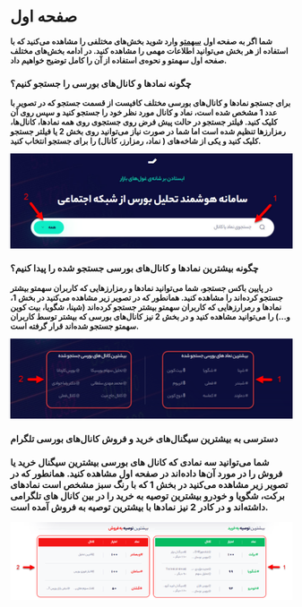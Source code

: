 # صفحه اول

**شما اگر به صفحه اول** [**سهمتو**](https://sahmeto.com/) **وارد شوید بخش‌های مختلفی را مشاهده می‌کنید که با استفاده از هر بخش می‌توانید اطلاعات مهمی را مشاهده کنید. در ادامه بخش‌های مختلف صفحه اول سهمتو و نحوه‌ی استفاده از آن را کامل توضیح خواهیم داد.** 

### چگونه نمادها و کانال‌های بورسی را جستجو کنیم؟

**برای جستجو نمادها و کانال‌های بورسی مختلف کافیست از قسمت جستجو که در تصویر با عدد 1 مشخص شده است، نماد و کانال مورد نظر خود را جستجو کنید و سپس روی آن کلیک کنید. فیلتر جستجو در حالت پیش فرض روی جستجوی روی همه نمادها، کانال‌ها، رمزارزها تنظیم شده است اما شما در صورت نیاز می‌توانید روی بخش 2 یا فیلتر جستجو کلیک کنید و یکی از شاخه‌های \( نماد، رمزارز، کانال\) را برای جستجو انتخاب کنید.** 

![&#x646;&#x62D;&#x648;&#x647; &#x6CC; &#x62C;&#x633;&#x62A;&#x62C;&#x648; &#x646;&#x645;&#x627;&#x62F; &#x648; &#x6A9;&#x627;&#x646;&#x627;&#x644; &#x628;&#x648;&#x631;&#x633;&#x6CC; &#x62F;&#x631; &#x633;&#x647;&#x645;&#x62A;&#x648;](../.gitbook/assets/jsthw.jpg)

### **چگونه بیشترین نمادها و کانال‌های بورسی جستجو شده را پیدا کنیم؟**

**در پایین باکس جستجو، شما می‌توانید نمادها و رمزارزهایی که کاربران سهمتو بیشتر جستجو کرده‌اند را مشاهده کنید. همانطور که در تصویر زیر مشاهده می‌کنید در بخش 1، نمادها و رمرارزهایی که کاربران سهمتو بیشتر جستجو کرده‌اند \(شپنا، شگویا، بیت کوین و...\) را می‌توانید مشاهده کنید و در بخش 2 نیز کانال‌های بورسی که بیشتر توسط کاربران سهمتو جستجو شده‌اند قرار گرفته است.** 

![&#x62F;&#x633;&#x62A;&#x631;&#x633;&#x6CC; &#x628;&#x647; &#x628;&#x6CC;&#x634;&#x62A;&#x631;&#x6CC;&#x646; &#x62C;&#x633;&#x62A;&#x62C;&#x648;&#x647;&#x627;&#x6CC; &#x627;&#x62E;&#x6CC;&#x631; &#x6A9;&#x627;&#x631;&#x628;&#x631;&#x627;&#x646; &#x633;&#x647;&#x645;&#x62A;&#x648;](../.gitbook/assets/nmadha-w-kanal-hay-pr-jsthw.png)

### دسترسی به بیشترین سیگنال‌های خرید و فروش کانال‌های بورسی تلگرام

### شما می‌توانید سه نمادی که کانال های بورسی بیشترین سیگنال خرید یا فروش را در مورد آن‌ها داده‌اند در صفحه اول مشاهده کنید. همانطور که در تصویر زیر مشاهده می‌کنید در بخش 1 که با رنگ سبز مشخص است نمادهای برکت، شگویا و خودرو بیشترین توصیه به خرید را در بین کانال های تلگرامی داشته‌اند و در کادر 2 نیز نمادها با بیشترین توصیه به فروش آمده است. 

![&#x646;&#x645;&#x627;&#x62F;&#x647;&#x627; &#x628;&#x627; &#x628;&#x6CC;&#x634;&#x62A;&#x631;&#x6CC;&#x646; &#x633;&#x6CC;&#x6AF;&#x646;&#x627;&#x644; &#x62E;&#x631;&#x6CC;&#x62F; &#x648; &#x641;&#x631;&#x648;&#x634;](../.gitbook/assets/twsyh-bh-khryd-w-frwsh.png)

